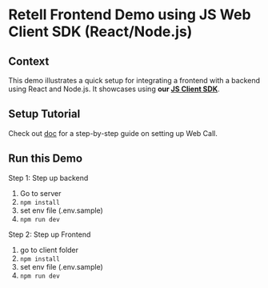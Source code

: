 # Retell Frontend Demo using JS Web Client SDK (React/Node.js)

## Context

This demo illustrates a quick setup for integrating a frontend with a backend
using React and Node.js. It showcases using **our [JS Client SDK](https://github.com/adam-team/retell-client-js-sdk)**.

## Setup Tutorial

Check out [doc](https://docs.retellai.com/make-calls/web-call) for a
step-by-step guide on setting up Web Call.

## Run this Demo

Step 1: Step up backend

1. Go to server
2. `npm install`
3. set env file (.env.sample)
4. `npm run dev`

Step 2: Step up Frontend

1. go to client folder
2. `npm install`
3. set env file (.env.sample)
4. `npm run dev`
